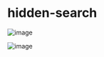# hidden-search
![image](https://user-images.githubusercontent.com/55327081/230799993-cc8e49a4-cbea-447c-934c-fbc195fe5b70.png)

![image](https://user-images.githubusercontent.com/55327081/230799998-12cef3fc-ceb2-45e3-bbb9-859966de6df8.png)
